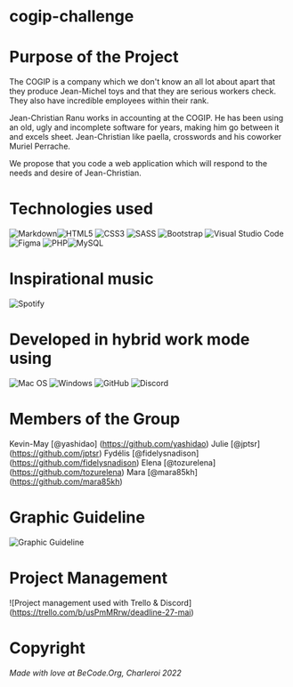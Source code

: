 # cogip-challenge  

# Purpose of the Project #

The COGIP is a company which we don't know an all lot about apart that they produce Jean-Michel toys and that they are serious workers check. They also have incredible employees within their rank.

Jean-Christian Ranu works in accounting at the COGIP. He has been using an old, ugly and incomplete software for years, making him go between it and excels sheet. Jean-Christian like paella, crosswords and his coworker Muriel Perrache.

We propose that you code a web application which will respond to the needs and desire of Jean-Christian.

# Technologies used #

 ![Markdown](https://img.shields.io/badge/markdown-%23000000.svg?style=for-the-badge&logo=markdown&logoColor=white)![HTML5](https://img.shields.io/badge/html5-%23E34F26.svg?style=for-the-badge&logo=html5&logoColor=white) ![CSS3](https://img.shields.io/badge/css3-%231572B6.svg?style=for-the-badge&logo=css3&logoColor=white)  ![SASS](https://img.shields.io/badge/SASS-hotpink.svg?style=for-the-badge&logo=SASS&logoColor=white) ![Bootstrap](https://img.shields.io/badge/bootstrap-%23563D7C.svg?style=for-the-badge&logo=bootstrap&logoColor=white) ![Visual Studio Code](https://img.shields.io/badge/Visual%20Studio%20Code-0078d7.svg?style=for-the-badge&logo=visual-studio-code&logoColor=white) ![Figma](https://img.shields.io/badge/figma-%23F24E1E.svg?style=for-the-badge&logo=figma&logoColor=white) ![PHP](https://img.shields.io/badge/php-%23777BB4.svg?style=for-the-badge&logo=php&logoColor=white)![MySQL](https://img.shields.io/badge/mysql-%2300f.svg?style=for-the-badge&logo=mysql&logoColor=white)

# Inspirational music #

![Spotify](https://img.shields.io/badge/Spotify-1ED760?style=for-the-badge&logo=spotify&logoColor=white) 

 # Developed in hybrid work mode using #

 ![Mac OS](https://img.shields.io/badge/mac%20os-000000?style=for-the-badge&logo=macos&logoColor=F0F0F0) ![Windows](https://img.shields.io/badge/Windows-0078D6?style=for-the-badge&logo=windows&logoColor=white) ![GitHub](https://img.shields.io/badge/github-%23121011.svg?style=for-the-badge&logo=github&logoColor=white) ![Discord](https://img.shields.io/badge/%3CServer%3E-%237289DA.svg?style=for-the-badge&logo=discord&logoColor=white)

# Members of the Group #

Kevin-May [@yashidao] (https://github.com/yashidao)
Julie [@jptsr] (https://github.com/jptsr)
Fydélis [@fidelysnadison] (https://github.com/fidelysnadison)
Elena [@tozurelena] (https://github.com/tozurelena)
Mara [@mara85kh] (https://github.com/mara85kh)

# Graphic Guideline #

![Graphic Guideline](https://cdn.discordapp.com/attachments/974208351833554964/974655292509941780/Capture_decran_2022-05-13_a_14.50.49.png)

# Project Management #

![Project management used with Trello & Discord] (https://trello.com/b/usPmMRrw/deadline-27-mai)

# Copyright #

*Made with love at BeCode.Org, Charleroi 2022*

